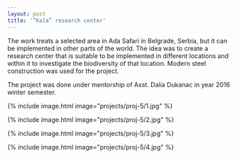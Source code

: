 ```yaml
---
layout: post
title: '”Kala” research center'
---
```


The work treats a selected area in Ada Safari in Belgrade, Serbia, but it can be implemented in other parts of the world. The idea was to create a research center that is suitable to be implemented in different locations and within it to investigate the biodiversity of that location. Modern steel construction was used for the project.

The project was done under mentorship of Asst. Dalia Dukanac in year 2016 winter semester.

{% include image.html image="projects/proj-5/1.jpg" %}

{% include image.html image="projects/proj-5/2.jpg" %}

{% include image.html image="projects/proj-5/3.jpg" %}

{% include image.html image="projects/proj-5/4.jpg" %}
